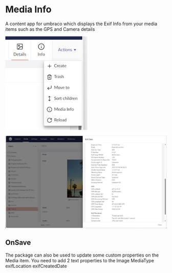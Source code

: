 ﻿# Media Info

A content app for umbraco which displays the Exif Info from your media items such as the GPS and Camera details

![image](https://github.com/huwred/MediaInfo-14/blob/main/images/mediamenu.jpg?raw=true)

![image](https://github.com/huwred/MediaInfo-14/blob/main/images/mediainfo.jpg?raw=true)

## OnSave ##

The package can also be used to update some custom properties on the Media item. You need to add 2 text properties to the Image MediaType
exifLocation
exifCreatedDate
